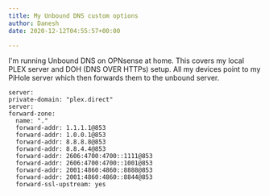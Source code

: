 ```yaml
---
title: My Unbound DNS custom options
author: Danesh
date: 2020-12-12T04:55:57+00:00

---
```

I'm running Unbound DNS on OPNsense at home. This covers my local PLEX server and DOH (DNS OVER HTTPs) setup. All my devices point to my PiHole server which then forwards them to the unbound server.

```text
server:
private-domain: "plex.direct"
server:
forward-zone:
  name: "."
  forward-addr: 1.1.1.1@853
  forward-addr: 1.0.0.1@853
  forward-addr: 8.8.8.8@853
  forward-addr: 8.8.4.4@853
  forward-addr: 2606:4700:4700::1111@853
  forward-addr: 2606:4700:4700::1001@853
  forward-addr: 2001:4860:4860::8888@853
  forward-addr: 2001:4860:4860::8844@853
  forward-ssl-upstream: yes
  ```
